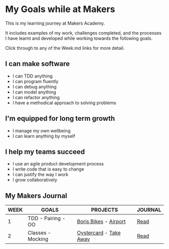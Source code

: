 # My Goals while at Makers
This is my learning journey at Makers Academy.

It includes examples of my work, challenges completed, and the processes I have learnt and developed while working towards the following goals.

Click through to any of the Week.md links for more detail.

## I can make software
* I can TDD anything
* I can program fluently
* I can debug anything
* I can model anything
* I can refactor anything
* I have a methodical approach to solving problems

## I'm equipped for long term growth

* I manage my own wellbeing
* I can learn anything by myself

## I help my teams succeed

* I use an agile product development process
* I write code that is easy to change
* I can justify the way I work
* I grow collaboratively

## My Makers Journal

WEEK | GOALS | PROJECTS | JOURNAL
-----|-------|----------|----------
1 | TDD - Pairing - OO| [Boris Bikes](https://github.com/jarasmar/Boris_Bikes_3) - [Airport](https://github.com/jarasmar/airport_challenge) | [Read](Week-1.md)
2 | Classes - Mocking | [Oystercard](https://github.com/jarasmar/Oystercard-Project) - [Take Away](https://github.com/jarasmar/takeaway-challenge) | [Read](Week-2.md)
